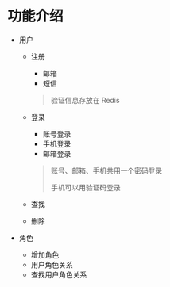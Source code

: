 # 功能介绍

* 用户

  * 注册

    * 邮箱
    * 短信

    > 验证信息存放在 Redis

  * 登录

    * 账号登录
    * 手机登录
    * 邮箱登录

    > 账号、邮箱、手机共用一个密码登录
    >
    > 手机可以用验证码登录

  * 查找

  * 删除

* 角色

  * 增加角色
  * 用户角色关系
  * 查找用户角色关系

  